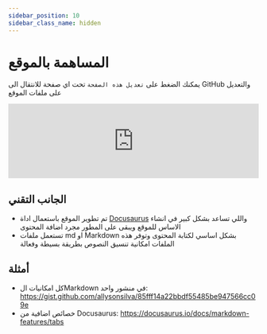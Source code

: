 ```yaml
---
sidebar_position: 10
sidebar_class_name: hidden
---
```


# المساهمة بالموقع

يمكنك الضغط على `تعديل هذه الصفحة` تحت اي صفحة للانتقال الى GitHub والتعديل على ملفات الموقع

<iframe width="100%" height="auto" style={{minHeight: '50dvh'}} src="https://www.youtube.com/embed/0GHFKxnOZCs?si=iY_5kqpqg7tNYfmS" title="YouTube video player" frameborder="0" allow="fullscreen; accelerometer; autoplay; clipboard-write; encrypted-media; gyroscope; picture-in-picture; web-share" referrerpolicy="strict-origin-when-cross-origin" allowfullscreen></iframe>

## الجانب التقني

- تم تطوير الموقع باستعمال اداة [Docusaurus](https://docusaurus.io/) واللي تساعد بشكل كبير في انشاء الاساس للموقع ويبقى على المطور مجرد اضافة المحتوى
- تستعمل ملفات md او Markdown بشكل اساسي لكتابة المحتوى وتوفر هذه الملفات امكانية تنسيق النصوص بطريقة بسيطة وفعالة

## أمثلة

- كل امكانيات الMarkdown في منشور واحد: https://gist.github.com/allysonsilva/85fff14a22bbdf55485be947566cc09e
- خصائص اضافية من Docusaurus: https://docusaurus.io/docs/markdown-features/tabs
